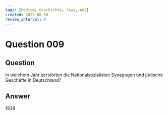 ```yaml
---
tags: [Medium, Geschichte, Jews, WW2]
created: 2025-06-16
review_interval: 0
---
```


# Question 009

## Question

In welchem Jahr zerstörten die Nationalsozialisten Synagogen und jüdische Geschäfte in Deutschland?

## Answer

1938
